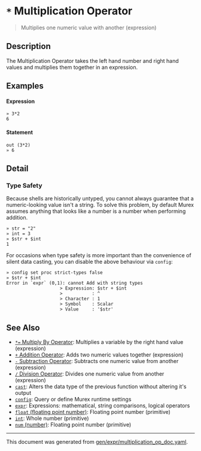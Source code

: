 # `*` Multiplication Operator

> Multiplies one numeric value with another (expression)

## Description

The Multiplication Operator takes the left hand number and right hand values
and multiplies them together in an expression.



## Examples

#### Expression

```
» 3*2
6
```

#### Statement

```
out (3*2)
» 6
```

## Detail

### Type Safety

Because shells are historically untyped, you cannot always guarantee that a
numeric-looking value isn't a string. To solve this problem, by default Murex
assumes anything that looks like a number is a number when performing addition.

```
» str = "2"
» int = 3
» $str + $int
1
```

For occasions when type safety is more important than the convenience of silent
data casting, you can disable the above behaviour via `config`:

```
» config set proc strict-types false
» $str + $int
Error in `expr` (0,1): cannot Add with string types
                    > Expression: $str + $int
                    >           : ^
                    > Character : 1
                    > Symbol    : Scalar
                    > Value     : '$str'
```

## See Also

* [`*=` Multiply By Operator](../parser/multiply-by.md):
  Multiplies a variable by the right hand value (expression)
* [`+` Addition Operator](../parser/addition.md):
  Adds two numeric values together (expression)
* [`-` Subtraction Operator](../parser/subtraction.md):
  Subtracts one numeric value from another (expression)
* [`/` Division Operator](../parser/division.md):
  Divides one numeric value from another (expression)
* [`cast`](../commands/cast.md):
  Alters the data type of the previous function without altering it's output
* [`config`](../commands/config.md):
  Query or define Murex runtime settings
* [`expr`](../commands/expr.md):
  Expressions: mathematical, string comparisons, logical operators
* [`float` (floating point number)](../types/float.md):
  Floating point number (primitive)
* [`int`](../types/int.md):
  Whole number (primitive)
* [`num` (number)](../types/num.md):
  Floating point number (primitive)

<hr/>

This document was generated from [gen/expr/multiplication_op_doc.yaml](https://github.com/lmorg/murex/blob/master/gen/expr/multiplication_op_doc.yaml).